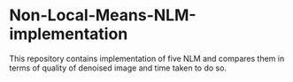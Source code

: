 # Non-Local-Means-NLM-implementation
This repository contains implementation of five NLM and compares them in terms of quality of denoised image and time taken to do so.
